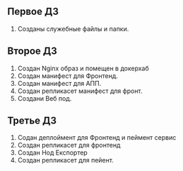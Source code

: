 Первое ДЗ
----------
1. Cозданы служебные файлы и папки.

Второе ДЗ
----------
1. Создан Nginx образ и помещен в докерхаб
2. Создан манифест для Фронтенд.
3. Создан манифест для АПП.
4. Создан репликасет манифест для фронт.
5. Создани Веб под. 

Третье ДЗ
----------
1. Содан деплоймент для Фронтенд и пеймент сервис
2. Создан репликасет для фронтенд
3. Создан Нод Експортер
4. Создан репликасет для пейент.